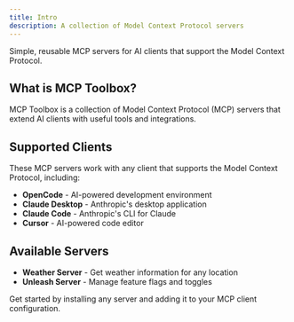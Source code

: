 ```yaml
---
title: Intro
description: A collection of Model Context Protocol servers
---
```


Simple, reusable MCP servers for AI clients that support the Model Context Protocol.

## What is MCP Toolbox?

MCP Toolbox is a collection of Model Context Protocol (MCP) servers that extend AI clients with useful tools and integrations.

## Supported Clients

These MCP servers work with any client that supports the Model Context Protocol, including:

- **OpenCode** - AI-powered development environment
- **Claude Desktop** - Anthropic's desktop application
- **Claude Code** - Anthropic's CLI for Claude
- **Cursor** - AI-powered code editor

## Available Servers

- **Weather Server** - Get weather information for any location
- **Unleash Server** - Manage feature flags and toggles

Get started by installing any server and adding it to your MCP client configuration.